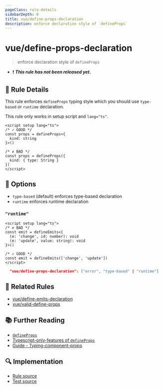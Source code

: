 ```yaml
---
pageClass: rule-details
sidebarDepth: 0
title: vue/define-props-declaration
description: enforce declaration style of `defineProps`
---
```

# vue/define-props-declaration

> enforce declaration style of `defineProps`

- :exclamation: <badge text="This rule has not been released yet." vertical="middle" type="error"> ***This rule has not been released yet.*** </badge>

## :book: Rule Details

This rule enforces `defineProps` typing style which you should use `type-based` or `runtime` declaration.

This rule only works in setup script and `lang="ts"`.

<eslint-code-block :rules="{'vue/define-props-declaration': ['error']}">

```vue
<script setup lang="ts">
/* ✓ GOOD */
const props = defineProps<{
  kind: string
}>()

/* ✗ BAD */
const props = defineProps({
  kind: { type: String }
})
</script>
```

</eslint-code-block>

## :wrench: Options

- `type-based` (default) enforces type-based declaration
- `runtime` enforces runtime declaration

### `"runtime"`

<eslint-code-block :rules="{'vue/define-emits-declaration': ['error', 'runtime']}">

```vue
<script setup lang="ts">
/* ✗ BAD */
const emit = defineEmits<{
  (e: 'change', id: number): void
  (e: 'update', value: string): void
}>()

/* ✓ GOOD */
const emit = defineEmits(['change', 'update'])
</script>
```

</eslint-code-block>

```json
  "vue/define-props-declaration": ["error", "type-based" | "runtime"]
```

## :couple: Related Rules

- [vue/define-emits-declaration](./define-emits-declaration.md)
- [vue/valid-define-props](./valid-define-props.md)

## :books: Further Reading

- [`defineProps`](https://vuejs.org/api/sfc-script-setup.html#defineprops-defineemits)
- [Typescript-only-features of `defineProps`](https://vuejs.org/api/sfc-script-setup.html#typescript-only-features)
- [Guide - Typing-component-props](https://vuejs.org/guide/typescript/composition-api.html#typing-component-props)

## :mag: Implementation

- [Rule source](https://github.com/vuejs/eslint-plugin-vue/blob/master/lib/rules/define-props-declaration.js)
- [Test source](https://github.com/vuejs/eslint-plugin-vue/blob/master/tests/lib/rules/define-props-declaration.js)
